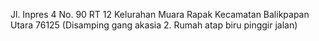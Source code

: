 Jl. Inpres 4 No. 90 RT 12
Kelurahan Muara Rapak
Kecamatan Balikpapan Utara
76125
(Disamping gang akasia 2. Rumah atap biru pinggir jalan)